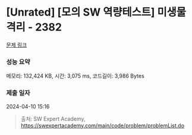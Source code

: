 # [Unrated] [모의 SW 역량테스트] 미생물 격리 - 2382 

[문제 링크](https://swexpertacademy.com/main/code/problem/problemDetail.do?contestProbId=AV597vbqAH0DFAVl) 

### 성능 요약

메모리: 132,424 KB, 시간: 3,075 ms, 코드길이: 3,986 Bytes

### 제출 일자

2024-04-10 15:16



> 출처: SW Expert Academy, https://swexpertacademy.com/main/code/problem/problemList.do